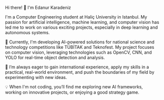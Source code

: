 Hi there! 👋 I'm Edanur Karadeniz

I'm a Computer Engineering student at Haliç University in Istanbul. My passion for artificial intelligence, machine learning, and computer vision has led me to work on various exciting projects, especially in deep learning and autonomous systems.

🔬 Currently, I'm developing AI-powered solutions for national science and technology competitions like TÜBİTAK and Teknofest. My project focuses on computer vision, leveraging technologies such as OpenCV, CNN, and YOLO for real-time object detection and analysis.

🚀 I’m always eager to gain international experience, apply my skills in a practical, real-world environment, and push the boundaries of my field by experimenting with new ideas.

💡 When I'm not coding, you’ll find me exploring new AI frameworks, working on innovative projects, or enjoying a good strategy game.
